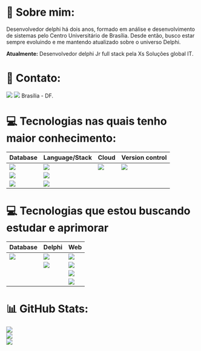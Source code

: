 # 💫 Sobre mim:

Desenvolvedor delphi há dois anos, formado em análise e desenvolvimento de sistemas pelo Centro Universitário de Brasília. Desde então, busco estar sempre evoluindo e me mantendo atualizado sobre o universo Delphi.  

**Atualmente:** Desenvolvedor delphi Jr full stack pela Xs Soluções global IT.

# 📧 Contato:

<a href="mailto:gui-arujo@outlook.com"><img src="https://img.shields.io/badge/Microsoft_Outlook-0078D4?style=for-the-badge&logo=microsoft-outlook&logoColor=white"/><a/>
<a href="https://www.linkedin.com/in/guilherme-araujo-da-cruz-9b603818a/"><img src="https://img.shields.io/badge/LinkedIn-0077B5?style=for-the-badge&logo=linkedin&logoColor=white"/><a/>
Brasília - DF.

# 💻 Tecnologias nas quais tenho maior conhecimento:

|Database   |Language/Stack|Cloud         |Version control  | 
|-----------|--------------|--------------|-----------------|
|<img src="https://img.shields.io/badge/mysql-4479A1.svg?style=for-the-badge&logo=mysql&logoColor=white"/>             |<img src="https://img.shields.io/badge/Delphi-CC342D?style=for-the-badge&logo=delphi&logoColor=white"/>|<img src="https://img.shields.io/badge/Oracle-F80000?style=for-the-badge&logo=oracle&logoColor=white"/>               | <img src="https://img.shields.io/badge/git-%23F05033.svg?style=for-the-badge&logo=git&logoColor=white"/>                |
|<img src="https://img.shields.io/badge/sqlite-%2307405e.svg?style=for-the-badge&logo=sqlite&logoColor=white"/>        |<img src="https://img.shields.io/badge/RestDataware-red?style=for-the-badge"/>                         |                                                                                                                      |                                                                                                                         |
|<img src="https://img.shields.io/badge/Firebird-orange?style=for-the-badge"/>                                         |<img src="https://img.shields.io/badge/vcl/fmx-critical?style=for-the-badge"/>                         |                                                                                                                      |                                                                                                                         |

# 💻 Tecnologias que estou buscando estudar e aprimorar
|Database  |Delphi     |Web           |
|----------|-----------|--------------|
|<img src="https://img.shields.io/badge/postgres-%23316192.svg?style=for-the-badge&logo=postgresql&logoColor=white"/>|<img src="https://img.shields.io/badge/horse-important?style=for-the-badge"/>|<img src="https://img.shields.io/badge/JavaScript-F7DF1E?style=for-tbadge&logo=javascript&logoColor=black"/>|<img src="https://img.shields.io/badge/JavaScript-F7DF1E?style=for-the-badge&logo=javascript&logoColor=black"/>
|          |<img src="https://img.shields.io/badge/Rest-0000ff?style=for-the-badge"/>|<img src="https://img.shields.io/badge/HTML5-E34F26?style=for-the-badge&logo=html5&logoColor=white"/>|
|          |           |<img src="https://img.shields.io/badge/CSS3-1572B6?style=for-the-badge&logo=css3&logoColor=white"/>|
|          |           |<img src="https://img.shields.io/badge/node.js-6DA55F?style=for-the-badge&logo=node.js&logoColor=white"/>|

# 📊 GitHub Stats:
![](https://github-readme-stats.vercel.app/api?username=GuiADC&theme=default&hide_border=false&include_all_commits=true&count_private=true)<br/>
![](https://github-readme-streak-stats.herokuapp.com/?user=GuiADC&theme=default&hide_border=false)<br/>
![](https://github-readme-stats.vercel.app/api/top-langs/?username=GuiADC&theme=default&hide_border=false&include_all_commits=true&count_private=true&layout=compact)
